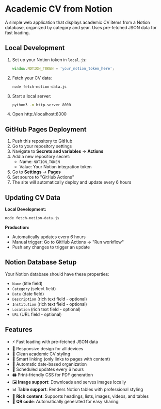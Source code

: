 # Academic CV from Notion

A simple web application that displays academic CV items from a Notion database, organized by category and year. Uses pre-fetched JSON data for fast loading.

## Local Development

1. Set up your Notion token in `local.js`:
   ```javascript
   window.NOTION_TOKEN = 'your_notion_token_here';
   ```

2. Fetch your CV data:
   ```bash
   node fetch-notion-data.js
   ```

3. Start a local server:
   ```bash
   python3 -m http.server 8000
   ```

4. Open http://localhost:8000

## GitHub Pages Deployment

1. Push this repository to GitHub
2. Go to your repository settings
3. Navigate to **Secrets and variables** → **Actions**
4. Add a new repository secret:
   - Name: `NOTION_TOKEN`
   - Value: Your Notion integration token
5. Go to **Settings** → **Pages**
6. Set source to "GitHub Actions"
7. The site will automatically deploy and update every 6 hours

## Updating CV Data

**Local Development:**
```bash
node fetch-notion-data.js
```

**Production:**
- Automatically updates every 6 hours
- Manual trigger: Go to GitHub Actions → "Run workflow"
- Push any changes to trigger an update

## Notion Database Setup

Your Notion database should have these properties:
- `Name` (title field)
- `Category` (select field)  
- `Date` (date field)
- `Description` (rich text field - optional)
- `Institution` (rich text field - optional)
- `Location` (rich text field - optional)
- `URL` (URL field - optional)

## Features

- ⚡ Fast loading with pre-fetched JSON data
- 📱 Responsive design for all devices  
- 🎨 Clean academic CV styling
- 🔗 Smart linking (only links to pages with content)
- 📅 Automatic date-based organization
- 🔄 Scheduled updates every 6 hours
- 🖨️ Print-friendly CSS for PDF generation
- 🖼️ **Image support**: Downloads and serves images locally
- 📊 **Table support**: Renders Notion tables with professional styling
- 📄 **Rich content**: Supports headings, lists, images, videos, and tables
- 🎯 **QR code**: Automatically generated for easy sharing
